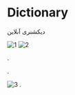# Dictionary
دیکشنری آنلاین





![1](https://user-images.githubusercontent.com/101221304/173012147-57e32237-9a88-4f7c-ae2b-f265ab5198e8.png)    ![2](https://user-images.githubusercontent.com/101221304/173012168-763e62c9-c653-4aad-9639-ecc63a69fa52.png)

.

.

![3](https://user-images.githubusercontent.com/101221304/173012935-875b66bc-905b-4e7f-8c8f-dfcbb59b14e3.png)
.

